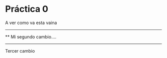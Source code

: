  # Práctica 0

A ver como va esta vaina

***********************
**  Mi segundo cambio....
*************************

Tercer cambio 